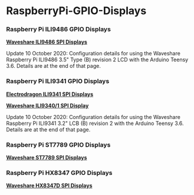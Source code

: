 # RaspberryPi-GPIO-Displays


### Raspberry Pi ILI9486 GPIO Displays

[**Waveshare ILI9486 SPI Displays**](ili9486)

Update 10 October 2020: Configuration details for using the Waveshare Raspberry Pi ILI9486 3.5" Type (B) revision 2 LCD with the Arduino Teensy 3.6. Details are at the end of that page.


### Raspberry Pi ILI9341 GPIO Displays

[**Electrodragon ILI9341 SPI Displays**](ili9341)

[**Waveshare ILI9340/1 SPI Display**](ili9341)

Update 10 October 2020: Configuration details for using the Waveshare Raspberry Pi ILI9341 3.2" LCB (B) revision 2 with the Arduino Teensy 3.6. Details are at the end of that page.


### Raspberry Pi ST7789 GPIO Displays

[**Waveshare ST7789 SPI Displays**](st7789)


### Raspberry Pi HX8347 GPIO Displays

[**Waveshare HX8347D SPI Displays**](hx8347)
